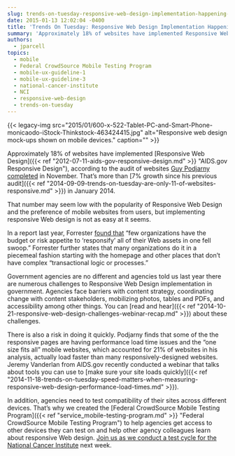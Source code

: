 ```yaml
---
slug: trends-on-tuesday-responsive-web-design-implementation-happening-piecemeal
date: 2015-01-13 12:02:04 -0400
title: 'Trends On Tuesday: Responsive Web Design Implementation Happening Piecemeal'
summary: 'Approximately 18% of websites have implemented Responsive Web Design, according to the audit of websites Guy Podjarny completed in November. That&#8217;s more than 7% growth since his previous audit in January 2014. That number may seem low with the popularity of Responsive Web Design and the preference of mobile websites from users, but implementing responsive Web'
authors:
  - jparcell
topics:
  - mobile
  - Federal CrowdSource Mobile Testing Program
  - mobile-ux-guideline-1
  - mobile-ux-guideline-3
  - national-cancer-institute
  - NCI
  - responsive-web-design
  - trends-on-tuesday
---
```


{{< legacy-img src="2015/01/600-x-522-Tablet-PC-and-Smart-Phone-monicaodo-iStock-Thinkstock-463424415.jpg" alt="Responsive web design mock-ups shown on mobile devices." caption="" >}}

Approximately 18% of websites have implemented [Responsive Web Design]({{< ref "2012-07-11-aids-gov-responsive-design.md" >}} "AIDS.gov Responsive Design"), according to the audit of websites [Guy Podjarny completed](http://www.guypo.com/rwd-2014/) in November. That&#8217;s more than [7% growth since his previous audit]({{< ref "2014-09-09-trends-on-tuesday-are-only-11-of-websites-responsive.md" >}}) in January 2014.

That number may seem low with the popularity of Responsive Web Design and the preference of mobile websites from users, but implementing responsive Web design is not as easy at it seems.

In a report last year, Forrester [found that](http://www.mobilemarketingwatch.com/forrester-marketers-should-embrace-responsive-web-design-45797/) &#8220;few organizations have the budget or risk appetite to ‘responsify’ all of their Web assets in one fell swoop.&#8221; Forrester further states that many organizations do it in a piecemeal fashion starting with the homepage and other places that don&#8217;t have complex &#8220;transactional logic or processes.&#8221;

Government agencies are no different and agencies told us last year there are numerous challenges to Responsive Web Design implementation in government. Agencies face barriers with content strategy, coordinating change with content stakeholders, mobilizing photos, tables and PDFs, and accessibility among other things. You can [read and hear]({{< ref "2014-10-21-responsive-web-design-challenges-webinar-recap.md" >}}) about these challenges.

There is also a risk in doing it quickly. Podjarny finds that some of the the responsive pages are having performance load time issues and the &#8220;one size fits all&#8221; mobile websites, which accounted for 21% of websites in his analysis, actually load faster than many responsively-designed websites. Jeremy Vanderlan from AIDS.gov recently conducted a webinar that talks about tools you can use to [make sure your site loads quickly]({{< ref "2014-11-18-trends-on-tuesday-speed-matters-when-measuring-responsive-web-design-performance-load-times.md" >}}).

In addition, agencies need to test compatibility of their sites across different devices. That&#8217;s why we created the [Federal CrowdSource Mobile Testing Program]({{< ref "service_mobile-testing-program.md" >}} "Federal CrowdSource Mobile Testing Program") to help agencies get access to other devices they can test on and help other agency colleagues learn about responsive Web design. [Join us as we conduct a test cycle for the National Cancer Institute](https://midas.18f.us/tasks/21) next week.
